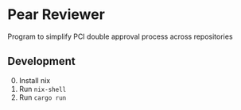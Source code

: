 # Pear Reviewer

Program to simplify PCI double approval process across repositories

## Development

0. Install nix
1. Run `nix-shell`
2. Run `cargo run`
